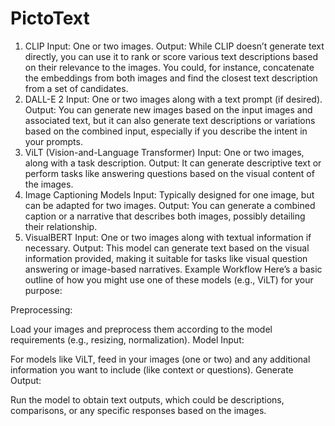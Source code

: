# PictoText

1. CLIP
   Input: One or two images.
   Output: While CLIP doesn’t generate text directly, you can use it to rank or score various text descriptions based on their relevance to the images. You could, for instance, concatenate the embeddings from both images and find the closest text description from a set of candidates.
2. DALL-E 2
   Input: One or two images along with a text prompt (if desired).
   Output: You can generate new images based on the input images and associated text, but it can also generate text descriptions or variations based on the combined input, especially if you describe the intent in your prompts.
3. ViLT (Vision-and-Language Transformer)
   Input: One or two images, along with a task description.
   Output: It can generate descriptive text or perform tasks like answering questions based on the visual content of the images.
4. Image Captioning Models
   Input: Typically designed for one image, but can be adapted for two images.
   Output: You can generate a combined caption or a narrative that describes both images, possibly detailing their relationship.
5. VisualBERT
   Input: One or two images along with textual information if necessary.
   Output: This model can generate text based on the visual information provided, making it suitable for tasks like visual question answering or image-based narratives.
   Example Workflow
   Here’s a basic outline of how you might use one of these models (e.g., ViLT) for your purpose:

Preprocessing:

Load your images and preprocess them according to the model requirements (e.g., resizing, normalization).
Model Input:

For models like ViLT, feed in your images (one or two) and any additional information you want to include (like context or questions).
Generate Output:

Run the model to obtain text outputs, which could be descriptions, comparisons, or any specific responses based on the images.
